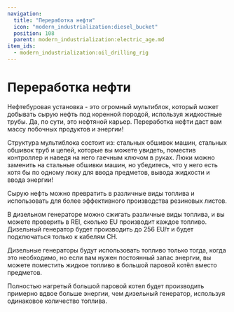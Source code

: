 ```yaml
---
navigation:
  title: "Переработка нефти"
  icon: "modern_industrialization:diesel_bucket"
  position: 108
  parent: modern_industrialization:electric_age.md
item_ids:
  - modern_industrialization:oil_drilling_rig
---
```


# Переработка нефти

Нефтебуровая установка - это огромный мультиблок, который может добывать сырую нефть под коренной породой, используя жидкостные трубы. Да, по сути, это нефтяной карьер. Переработка нефти даст вам массу побочных продуктов и энергии!

<Recipe id="modern_industrialization:oil/oil_drilling_rig_asbl" />

Структура мультиблока состоит из: стальных обшивок машин, стальных обшивок труб и цепей, которые вы можете увидеть, поместив контроллер и наведя на него гаечным ключом в руках. Люки можно заменить на стальные обшивки машин, но убедитесь, что у него есть хотя бы по одному люку для ввода предметов, вывода жидкости и ввода энергии!

Сырую нефть можно превратить в различные виды топлива и использовать для более эффективного производства резиновых листов.

В дизельном генераторе можно сжигать различные виды топлива, и вы можете проверить в REI, сколько EU производит каждое топливо. Дизельный генератор будет производить до 256 ЕU/т и будет подключаться только к кабелям СН.

<Recipe id="modern_industrialization:electric_age/machine/diesel_generator_asbl" />

Дизельные генераторы будут использовать топливо только тогда, когда это необходимо, но если вам нужен постоянный запас энергии, вы можете поместить жидкое топливо в большой паровой котёл вместо предметов.

Полностью нагретый большой паровой котел будет производить примерно вдвое больше энергии, чем дизельный генератор, используя одинаковое количество топлива.

